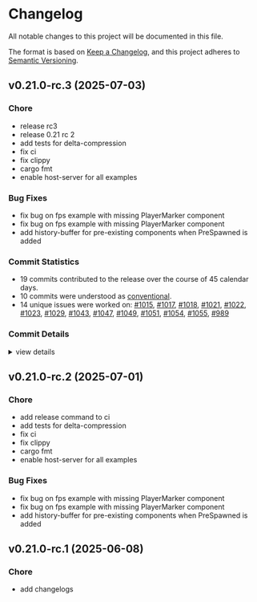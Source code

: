 # Changelog

All notable changes to this project will be documented in this file.

The format is based on [Keep a Changelog](https://keepachangelog.com/en/1.0.0/),
and this project adheres to [Semantic Versioning](https://semver.org/spec/v2.0.0.html).

## v0.21.0-rc.3 (2025-07-03)

### Chore

 - <csr-id-5dc2e81f8c2b1171df33703d73e38a49e7b4695d/> release rc3
 - <csr-id-81341e91707b31a5cba6967d23e230945180a4e8/> release 0.21 rc 2
 - <csr-id-72ecbb9604bbb7add8e911cf9d72f21fd00eed6c/> add tests for delta-compression
 - <csr-id-b9c22da58aac0aed5d99feb2d3e773582fcf27e4/> fix ci
 - <csr-id-249b40f358977f6f85e269967d3912bfb4080f73/> fix clippy
 - <csr-id-f55c117c1627368978d26c788efbcb2ddda1da01/> cargo fmt
 - <csr-id-bc7cf371f822ff7a2667c329b6f77e5a694a93d4/> enable host-server for all examples

### Bug Fixes

 - <csr-id-e85935036975bb7bda4f2d77fb00df66084cc513/> fix bug on fps example with missing PlayerMarker component
 - <csr-id-1108da74e019d8efc37728b58ab07ac9472aaefa/> fix bug on fps example with missing PlayerMarker component
 - <csr-id-f0ddb77ffe2189ce5992da8fd05288696220ba93/> add history-buffer for pre-existing components when PreSpawned is added

### Commit Statistics

<csr-read-only-do-not-edit/>

 - 19 commits contributed to the release over the course of 45 calendar days.
 - 10 commits were understood as [conventional](https://www.conventionalcommits.org).
 - 14 unique issues were worked on: [#1015](https://github.com/cBournhonesque/lightyear/issues/1015), [#1017](https://github.com/cBournhonesque/lightyear/issues/1017), [#1018](https://github.com/cBournhonesque/lightyear/issues/1018), [#1021](https://github.com/cBournhonesque/lightyear/issues/1021), [#1022](https://github.com/cBournhonesque/lightyear/issues/1022), [#1023](https://github.com/cBournhonesque/lightyear/issues/1023), [#1029](https://github.com/cBournhonesque/lightyear/issues/1029), [#1043](https://github.com/cBournhonesque/lightyear/issues/1043), [#1047](https://github.com/cBournhonesque/lightyear/issues/1047), [#1049](https://github.com/cBournhonesque/lightyear/issues/1049), [#1051](https://github.com/cBournhonesque/lightyear/issues/1051), [#1054](https://github.com/cBournhonesque/lightyear/issues/1054), [#1055](https://github.com/cBournhonesque/lightyear/issues/1055), [#989](https://github.com/cBournhonesque/lightyear/issues/989)

### Commit Details

<csr-read-only-do-not-edit/>

<details><summary>view details</summary>

 * **[#1015](https://github.com/cBournhonesque/lightyear/issues/1015)**
    - Allow replicating immutable components ([`fb48928`](https://github.com/cBournhonesque/lightyear/commit/fb489288e86fc3438d24f217fe4e82b33909e086))
 * **[#1017](https://github.com/cBournhonesque/lightyear/issues/1017)**
    - Release 0.21 rc1 ([`dc0e61e`](https://github.com/cBournhonesque/lightyear/commit/dc0e61e06fe68309ed8cbfdcdfead633ad567537))
 * **[#1018](https://github.com/cBournhonesque/lightyear/issues/1018)**
    - Separate Connected from LocalId/RemoteId ([`89ce3e7`](https://github.com/cBournhonesque/lightyear/commit/89ce3e705fb262fe819ac1d254468caf3fc5fce5))
 * **[#1021](https://github.com/cBournhonesque/lightyear/issues/1021)**
    - Fix lobby example (without HostServer) and add protocolhash ([`0beb664`](https://github.com/cBournhonesque/lightyear/commit/0beb664f0161f73e4a53c06530ae139078ed8763))
 * **[#1022](https://github.com/cBournhonesque/lightyear/issues/1022)**
    - Add history-buffer for pre-existing components when PreSpawned is added ([`f0ddb77`](https://github.com/cBournhonesque/lightyear/commit/f0ddb77ffe2189ce5992da8fd05288696220ba93))
 * **[#1023](https://github.com/cBournhonesque/lightyear/issues/1023)**
    - Add HostServer ([`5b6af7e`](https://github.com/cBournhonesque/lightyear/commit/5b6af7edd3b41c05333d14dde258ea5e89c07c2d))
 * **[#1029](https://github.com/cBournhonesque/lightyear/issues/1029)**
    - Enable host-server for all examples ([`bc7cf37`](https://github.com/cBournhonesque/lightyear/commit/bc7cf371f822ff7a2667c329b6f77e5a694a93d4))
 * **[#1043](https://github.com/cBournhonesque/lightyear/issues/1043)**
    - Make workspace crates depend on individual bevy crates ([`5dc3dc3`](https://github.com/cBournhonesque/lightyear/commit/5dc3dc3e17a8b821c35162b904b73eea0e1c69be))
 * **[#1047](https://github.com/cBournhonesque/lightyear/issues/1047)**
    - Fix bug on fps example with missing PlayerMarker component ([`e859350`](https://github.com/cBournhonesque/lightyear/commit/e85935036975bb7bda4f2d77fb00df66084cc513))
    - Fix bug on fps example with missing PlayerMarker component ([`1108da7`](https://github.com/cBournhonesque/lightyear/commit/1108da74e019d8efc37728b58ab07ac9472aaefa))
 * **[#1049](https://github.com/cBournhonesque/lightyear/issues/1049)**
    - Alternative replication system + fix delta-compression ([`4d5e690`](https://github.com/cBournhonesque/lightyear/commit/4d5e69072485faa3975543792a8e11be7608a0ea))
 * **[#1051](https://github.com/cBournhonesque/lightyear/issues/1051)**
    - Add tests for delta-compression ([`72ecbb9`](https://github.com/cBournhonesque/lightyear/commit/72ecbb9604bbb7add8e911cf9d72f21fd00eed6c))
 * **[#1054](https://github.com/cBournhonesque/lightyear/issues/1054)**
    - Chore(docs) ([`59b9f7e`](https://github.com/cBournhonesque/lightyear/commit/59b9f7eb37b036488d3ceab780074274074a9bd6))
 * **[#1055](https://github.com/cBournhonesque/lightyear/issues/1055)**
    - Release 0.21 rc 2 ([`81341e9`](https://github.com/cBournhonesque/lightyear/commit/81341e91707b31a5cba6967d23e230945180a4e8))
 * **[#989](https://github.com/cBournhonesque/lightyear/issues/989)**
    - Bevy main refactor ([`b236123`](https://github.com/cBournhonesque/lightyear/commit/b236123c8331f9feea8c34cb9e0d6a179bb34918))
 * **Uncategorized**
    - Release rc3 ([`5dc2e81`](https://github.com/cBournhonesque/lightyear/commit/5dc2e81f8c2b1171df33703d73e38a49e7b4695d))
    - Fix ci ([`b9c22da`](https://github.com/cBournhonesque/lightyear/commit/b9c22da58aac0aed5d99feb2d3e773582fcf27e4))
    - Fix clippy ([`249b40f`](https://github.com/cBournhonesque/lightyear/commit/249b40f358977f6f85e269967d3912bfb4080f73))
    - Cargo fmt ([`f55c117`](https://github.com/cBournhonesque/lightyear/commit/f55c117c1627368978d26c788efbcb2ddda1da01))
</details>

## v0.21.0-rc.2 (2025-07-01)

<csr-id-cedab052a0f47cf91b15267b8d83eb87524a8f4d/>
<csr-id-72ecbb9604bbb7add8e911cf9d72f21fd00eed6c/>
<csr-id-b9c22da58aac0aed5d99feb2d3e773582fcf27e4/>
<csr-id-249b40f358977f6f85e269967d3912bfb4080f73/>
<csr-id-f55c117c1627368978d26c788efbcb2ddda1da01/>
<csr-id-bc7cf371f822ff7a2667c329b6f77e5a694a93d4/>

### Chore

 - <csr-id-cedab052a0f47cf91b15267b8d83eb87524a8f4d/> add release command to ci
 - <csr-id-72ecbb9604bbb7add8e911cf9d72f21fd00eed6c/> add tests for delta-compression
 - <csr-id-b9c22da58aac0aed5d99feb2d3e773582fcf27e4/> fix ci
 - <csr-id-249b40f358977f6f85e269967d3912bfb4080f73/> fix clippy
 - <csr-id-f55c117c1627368978d26c788efbcb2ddda1da01/> cargo fmt
 - <csr-id-bc7cf371f822ff7a2667c329b6f77e5a694a93d4/> enable host-server for all examples

### Bug Fixes

 - <csr-id-e85935036975bb7bda4f2d77fb00df66084cc513/> fix bug on fps example with missing PlayerMarker component
 - <csr-id-1108da74e019d8efc37728b58ab07ac9472aaefa/> fix bug on fps example with missing PlayerMarker component
 - <csr-id-f0ddb77ffe2189ce5992da8fd05288696220ba93/> add history-buffer for pre-existing components when PreSpawned is added

## v0.21.0-rc.1 (2025-06-08)

<csr-id-f361b72d433086c61ed6b4776fd4ee308c3747e1/>

### Chore

 - <csr-id-f361b72d433086c61ed6b4776fd4ee308c3747e1/> add changelogs

